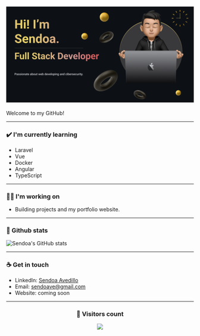 <img src= "https://github.com/Sendoaa/Sendoaa/blob/main/images/Presentation_Card.png?raw=true"></img>
<br>
<br>
Welcome to my GitHub!

---

### ✔️ I'm currently learning
- Laravel
- Vue
- Docker
- Angular
- TypeScript

---

### 👩‍💻 I'm working on
- Building projects and my portfolio website.

---

### 💠 Github stats
![Sendoa's GitHub stats](https://github-readme-stats.vercel.app/api?username=sendoaa&show_icons=true&theme=radical)

---

### ☕ Get in touch
- LinkedIn: <a href = "https://www.linkedin.com/in/sendoa-avedillo">Sendoa Avedillo</a>
- Email: sendoave@gmail.com
- Website: coming soon

---

### <h3 align="center">👀 Visitors count</h3>
<p align="center">
  <img src="https://profile-counter.glitch.me/sendoaa/count.svg">
</p>

